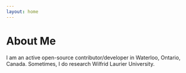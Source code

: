 ```yaml
---
layout: home
---
```

# About Me

I am an active open-source contributor/developer in Waterloo, Ontario, Canada. Sometimes, I do research Wilfrid Laurier University. 
